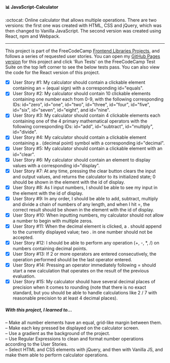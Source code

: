 #### :bar_chart: JavaScript-Calculator
:octocat: Online calculator that allows multiple operations. There are two versions: the first one was created with HTML, CSS and jQuery, which was then changed to Vanilla JavaScript. The second version was created using React, npm and Webpack.

***

This project is part of the FreeCodeCamp [Frontend Libraries Projects](https://learn.freecodecamp.org/front-end-libraries/front-end-libraries-projects/build-a-javascript-calculator/), and follows a series of requested user stories. You can open my [GitHub Pages version](http://carolinaknoll.github.io/javascript-calculator/) for this project and click 'Run Tests' on the FreeCodeCamp Test Suite on the top left corner to see the below tests pass. You can also view the code for the React version of this project.

- [x] User Story #1: My calculator should contain a clickable element containing an = (equal sign) with a corresponding id="equals".
- [x] User Story #2: My calculator should contain 10 clickable elements containing one number each from 0-9, with the following corresponding IDs: id="zero", id="one", id="two", id="three", id="four", id="five", id="six", id="seven", id="eight", and id="nine".
- [x] User Story #3: My calculator should contain 4 clickable elements each containing one of the 4 primary mathematical operators with the following corresponding IDs: id="add", id="subtract", id="multiply", id="divide".
- [x] User Story #4: My calculator should contain a clickable element containing a . (decimal point) symbol with a corresponding id="decimal".
- [x] User Story #5: My calculator should contain a clickable element with an id="clear".
- [x] User Story #6: My calculator should contain an element to display values with a corresponding id="display".
- [x] User Story #7: At any time, pressing the clear button clears the input and output values, and returns the calculator to its initialized state; 0 should be shown in the element with the id of display.
- [x] User Story #8: As I input numbers, I should be able to see my input in the element with the id of display.
- [x] User Story #9: In any order, I should be able to add, subtract, multiply and divide a chain of numbers of any length, and when I hit =, the correct result should be shown in the element with the id of display.
- [x] User Story #10: When inputting numbers, my calculator should not allow a number to begin with multiple zeros.
- [x] User Story #11: When the decimal element is clicked, a . should append to the currently displayed value; two . in one number should not be accepted.
- [x] User Story #12: I should be able to perform any operation (+, -, *, /) on numbers containing decimal points.
- [x] User Story #13: If 2 or more operators are entered consecutively, the operation performed should be the last operator entered.
- [x] User Story #14: Pressing an operator immediately following = should start a new calculation that operates on the result of the previous evaluation.
- [x] User Story #15: My calculator should have several decimal places of precision when it comes to rounding (note that there is no exact standard, but you should be able to handle calculations like 2 / 7 with reasonable precision to at least 4 decimal places).

##### With this project, I learned to...
– Make all number elements have an equal, grid-like margin between them.   
– Make each key pressed be displayed on the calculator screen.   
– Use a gradient as the background of the project.   
– Use Regular Expressions to clean and format number operations according to the User Stories.   
– Select HTML and CSS elements with jQuery, and then with Vanilla JS, and make them able to perform calculator operations.   
